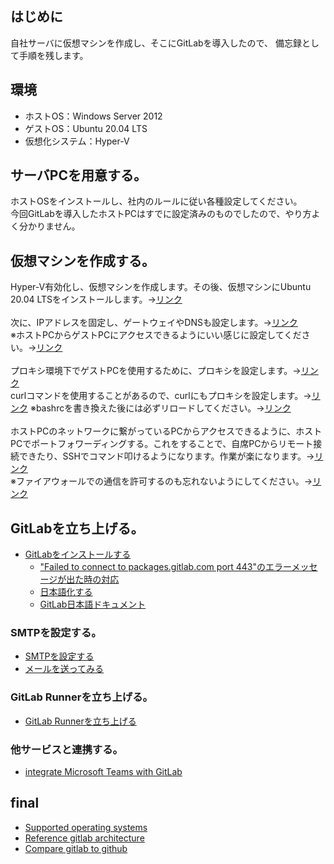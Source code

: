 ## はじめに
自社サーバに仮想マシンを作成し、そこにGitLabを導入したので、
備忘録として手順を残します。
## 環境
- ホストOS：Windows Server 2012
- ゲストOS：Ubuntu 20.04 LTS
- 仮想化システム：Hyper-V
## サーバPCを用意する。
ホストOSをインストールし、社内のルールに従い各種設定してください。  
今回GitLabを導入したホストPCはすでに設定済みのものでしたので、やり方よく分かりません。
## 仮想マシンを作成する。
Hyper-V有効化し、仮想マシンを作成します。その後、仮想マシンにUbuntu 20.04 LTSをインストールします。→[リンク](https://mat0401.info/blog/hyperv-ubuntuserver/)  
<br>
次に、IPアドレスを固定し、ゲートウェイやDNSも設定します。→[リンク](https://linuxfan.info/ubuntu-1804-desktop-static-ip-address)  
※ホストPCからゲストPCにアクセスできるようにいい感じに設定してください。→[リンク](https://qiita.com/takiru/items/97215e52d8a9525f76c7)  
<br>
プロキシ環境下でゲストPCを使用するために、プロキシを設定します。→[リンク](https://qiita.com/daichi-ishida/items/b77c151067427806ede5)  
curlコマンドを使用することがあるので、curlにもプロキシを設定します。→[リンク](https://qiita.com/tkj/items/c6dad4efc0dff4fecd93)
※bashrcを書き換えた後には必ずリロードしてください。→[リンク](https://www.itmedia.co.jp/help/tips/linux/l0450.html)  
<br>
ホストPCのネットワークに繋がっているPCからアクセスできるように、ホストPCでポートフォワーディングする。これをすることで、自席PCからリモート接続できたり、SSHでコマンド叩けるようになります。作業が楽になります。→[リンク](https://kagasu.hatenablog.com/entry/2018/01/29/184205)  
※ファイアウォールでの通信を許可するのも忘れないようにしてください。→[リンク](https://xtech.nikkei.com/it/article/COLUMN/20060920/248522/)
## GitLabを立ち上げる。
- [GitLabをインストールする](https://qiita.com/ryuichi1208/items/1c08523b0ef34d05026f)
  - ["Failed to connect to packages.gitlab.com port 443"のエラーメッセージが出た時の対応](https://forum.gitlab.com/t/problem-installing-latest-version-on-ubuntu-20-04/43621/6)
  - [日本語化する](https://getech-lab.toniemon.com/gitlab-japanese-setting/)
  - [GitLab日本語ドキュメント](https://gitlab-docs.creationline.com/ee/user/group/roadmap/)
### SMTPを設定する。
- [SMTPを設定する](https://docs.gitlab.com/omnibus/settings/smtp.html)
- [メールを送ってみる](http://x68000.q-e-d.net/~68user/unix/pickup?sendmail)
### GitLab Runnerを立ち上げる。
- [GitLab Runnerを立ち上げる](https://qiita.com/sky_jokerxx/items/2a264a0194a5cbc7bd12)
### 他サービスと連携する。
- [integrate Microsoft Teams with GitLab](https://docs.gitlab.com/ee/user/project/integrations/microsoft_teams.html)
## final
- [Supported operating systems](https://docs.gitlab.com/ee/administration/package_information/supported_os.html)
- [Reference gitlab architecture](https://docs.gitlab.com/ee/administration/reference_architectures/1k_users.html)
- [Compare gitlab to github](https://www.gitlab.jp/devops-tools/github-vs-gitlab.html)
